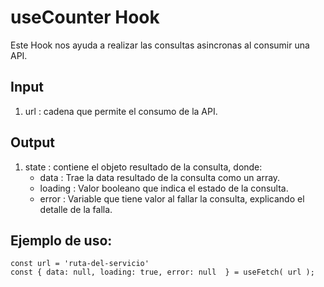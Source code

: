 # useCounter Hook
Este Hook nos ayuda a realizar las consultas asincronas al consumir una API.

## Input
1. url : cadena que permite el consumo de la API.

## Output
1. state	: contiene el objeto resultado de la consulta, donde:
	- data		: Trae la data resultado de la consulta como un array.
	- loading	: Valor booleano que indica el estado de la consulta.
	- error		: Variable que tiene valor al fallar la consulta, explicando el detalle de la falla.

## Ejemplo de uso:
```
const url = 'ruta-del-servicio'
const { data: null, loading: true, error: null	} = useFetch( url );
```